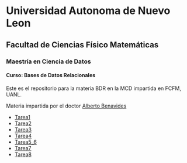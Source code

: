 # Universidad Autonoma de Nuevo Leon
## Facultad de Ciencias Físico Matemáticas
### Maestría en Ciencia de Datos

#### Curso: Bases de Datos Relacionales

Este es el repositorio para la materia BDR en la MCD impartida en FCFM, UANL. 

Materia impartida por el doctor [Alberto Benavides](https://github.com/albertobenavides)

- [Tarea1](Tarea1/Tarea1.md)
- [Tarea2](Tarea2/Tarea2.md)
- [Tarea3](Tarea3/Tarea3.md)
- [Tarea4](Tarea4/Tarea4.md)
- [Tarea5_6](Tarea5_6/Tarea5_6.md)
- [Tarea7](Tarea7/Tarea7.md)
- [Tarea8](Tarea8/Tarea8.md)